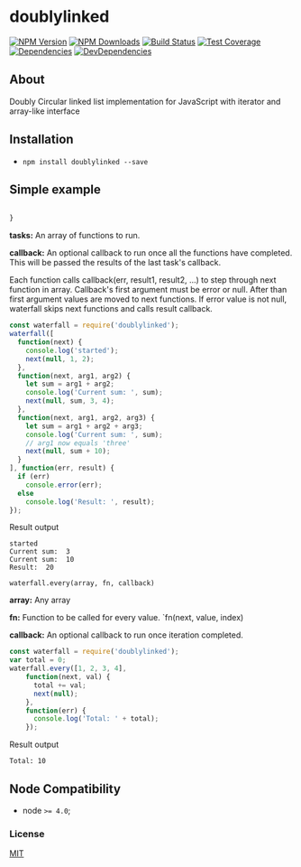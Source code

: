 # doublylinked

[![NPM Version][npm-image]][npm-url]
[![NPM Downloads][downloads-image]][downloads-url]
[![Build Status][travis-image]][travis-url]
[![Test Coverage][coveralls-image]][coveralls-url]
[![Dependencies][dependencies-image]][dependencies-url]
[![DevDependencies][devdependencies-image]][devdependencies-url]

## About

Doubly Circular linked list implementation for JavaScript with iterator and array-like interface

## Installation

  - `npm install doublylinked --save`

## Simple example

```js

}


```

**tasks:** An array of functions to run.

**callback:** An optional callback to run once all the functions have completed. This will be passed the results of the last task's callback.

Each function calls callback(err, result1, result2, ...) to step through next function in array. Callback's first argument must be error or null. After than first argument values are moved to next functions. If error value is not null, waterfall skips next functions and calls result callback. 

```javascript
const waterfall = require('doublylinked');
waterfall([
  function(next) {
    console.log('started');
    next(null, 1, 2);
  },
  function(next, arg1, arg2) {
    let sum = arg1 + arg2;
    console.log('Current sum: ', sum);
    next(null, sum, 3, 4);
  },
  function(next, arg1, arg2, arg3) {
    let sum = arg1 + arg2 + arg3;
    console.log('Current sum: ', sum);
    // arg1 now equals 'three'
    next(null, sum + 10);
  }
], function(err, result) {
  if (err)
    console.error(err);
  else
    console.log('Result: ', result);
});
```
Result output
```
started
Current sum:  3
Current sum:  10
Result:  20
```

`waterfall.every(array, fn, callback)`

**array:** Any array

**fn:** Function to be called for every value. `fn(next, value, index)

**callback:** An optional callback to run once iteration completed.

 

```javascript
const waterfall = require('doublylinked');
var total = 0;
waterfall.every([1, 2, 3, 4],
    function(next, val) {
      total += val;
      next(null);
    },
    function(err) {
      console.log('Total: ' + total);      
    });
```
Result output
```
Total: 10
```
## Node Compatibility

  - node `>= 4.0`;
  
### License
[MIT](LICENSE)

[npm-image]: https://img.shields.io/npm/v/doublylinked.svg
[npm-url]: https://npmjs.org/package/doublylinked
[travis-image]: https://img.shields.io/travis/panates/doublylinked/master.svg
[travis-url]: https://travis-ci.org/panates/doublylinked
[coveralls-image]: https://img.shields.io/coveralls/panates/doublylinked/master.svg
[coveralls-url]: https://coveralls.io/r/panates/doublylinked
[downloads-image]: https://img.shields.io/npm/dm/doublylinked.svg
[downloads-url]: https://npmjs.org/package/doublylinked
[gitter-image]: https://badges.gitter.im/panates/doublylinked.svg
[gitter-url]: https://gitter.im/panates/doublylinked?utm_source=badge&utm_medium=badge&utm_campaign=pr-badge&utm_content=badge
[dependencies-image]: https://david-dm.org/panates/doublylinked/status.svg
[dependencies-url]:https://david-dm.org/panates/doublylinked
[devdependencies-image]: https://david-dm.org/panates/doublylinked/dev-status.svg
[devdependencies-url]:https://david-dm.org/panates/doublylinked?type=dev
[quality-image]: http://npm.packagequality.com/shield/doublylinked.png
[quality-url]: http://packagequality.com/#?package=doublylinked
